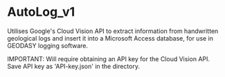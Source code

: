 # AutoLog_v1
Utilises Google's Cloud Vision API to extract information from handwritten geological logs and insert it into a Microsoft Access database, for use in GEODASY logging software.

IMPORTANT:
Will require obtaining an API key for the Cloud Vision API. Save API key as 'API-key.json' in the directory. 
